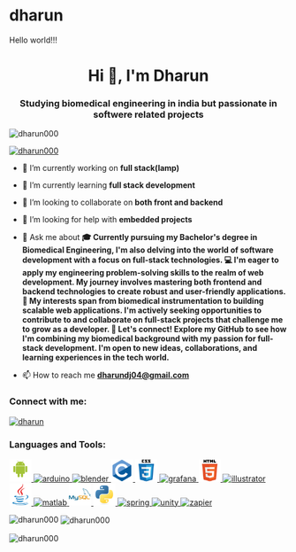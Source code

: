 # dharun
Hello world!!!

<h1 align="center">Hi 👋, I'm Dharun</h1>
<h3 align="center">Studying biomedical engineering in india but passionate in softwere related projects</h3>

<p align="left"> <img src="https://komarev.com/ghpvc/?username=dharun000&label=Profile%20views&color=0e75b6&style=flat" alt="dharun000" /> </p>

<p align="left"> <a href="https://github.com/ryo-ma/github-profile-trophy"><img src="https://github-profile-trophy.vercel.app/?username=dharun000" alt="dharun000" /></a> </p>

- 🔭 I’m currently working on **full stack(lamp)**

- 🌱 I’m currently learning **full stack development**

- 👯 I’m looking to collaborate on **both front and backend**

- 🤝 I’m looking for help with **embedded projects**

- 💬 Ask me about **🎓 Currently pursuing my Bachelor's degree in Biomedical Engineering, I'm also delving into the world of software development with a focus on full-stack technologies. 💻 I'm eager to apply my engineering problem-solving skills to the realm of web development. My journey involves mastering both frontend and backend technologies to create robust and user-friendly applications. 🌟 My interests span from biomedical instrumentation to building scalable web applications. I'm actively seeking opportunities to contribute to and collaborate on full-stack projects that challenge me to grow as a developer. 🔗 Let's connect! Explore my GitHub to see how I'm combining my biomedical background with my passion for full-stack development. I'm open to new ideas, collaborations, and learning experiences in the tech world.**

- 📫 How to reach me **dharundj04@gmail.com**

<h3 align="left">Connect with me:</h3>
<p align="left">
<a href="https://linkedin.com/in/dharun" target="blank"><img align="center" src="https://raw.githubusercontent.com/rahuldkjain/github-profile-readme-generator/master/src/images/icons/Social/linked-in-alt.svg" alt="dharun" height="30" width="40" /></a>
</p>

<h3 align="left">Languages and Tools:</h3>
<p align="left"> <a href="https://developer.android.com" target="_blank" rel="noreferrer"> <img src="https://raw.githubusercontent.com/devicons/devicon/master/icons/android/android-original-wordmark.svg" alt="android" width="40" height="40"/> </a> <a href="https://www.arduino.cc/" target="_blank" rel="noreferrer"> <img src="https://cdn.worldvectorlogo.com/logos/arduino-1.svg" alt="arduino" width="40" height="40"/> </a> <a href="https://www.blender.org/" target="_blank" rel="noreferrer"> <img src="https://download.blender.org/branding/community/blender_community_badge_white.svg" alt="blender" width="40" height="40"/> </a> <a href="https://www.cprogramming.com/" target="_blank" rel="noreferrer"> <img src="https://raw.githubusercontent.com/devicons/devicon/master/icons/c/c-original.svg" alt="c" width="40" height="40"/> </a> <a href="https://www.w3schools.com/css/" target="_blank" rel="noreferrer"> <img src="https://raw.githubusercontent.com/devicons/devicon/master/icons/css3/css3-original-wordmark.svg" alt="css3" width="40" height="40"/> </a> <a href="https://grafana.com" target="_blank" rel="noreferrer"> <img src="https://www.vectorlogo.zone/logos/grafana/grafana-icon.svg" alt="grafana" width="40" height="40"/> </a> <a href="https://www.w3.org/html/" target="_blank" rel="noreferrer"> <img src="https://raw.githubusercontent.com/devicons/devicon/master/icons/html5/html5-original-wordmark.svg" alt="html5" width="40" height="40"/> </a> <a href="https://www.adobe.com/in/products/illustrator.html" target="_blank" rel="noreferrer"> <img src="https://www.vectorlogo.zone/logos/adobe_illustrator/adobe_illustrator-icon.svg" alt="illustrator" width="40" height="40"/> </a> <a href="https://www.java.com" target="_blank" rel="noreferrer"> <img src="https://raw.githubusercontent.com/devicons/devicon/master/icons/java/java-original.svg" alt="java" width="40" height="40"/> </a> <a href="https://www.mathworks.com/" target="_blank" rel="noreferrer"> <img src="https://upload.wikimedia.org/wikipedia/commons/2/21/Matlab_Logo.png" alt="matlab" width="40" height="40"/> </a> <a href="https://www.mysql.com/" target="_blank" rel="noreferrer"> <img src="https://raw.githubusercontent.com/devicons/devicon/master/icons/mysql/mysql-original-wordmark.svg" alt="mysql" width="40" height="40"/> </a> <a href="https://www.python.org" target="_blank" rel="noreferrer"> <img src="https://raw.githubusercontent.com/devicons/devicon/master/icons/python/python-original.svg" alt="python" width="40" height="40"/> </a> <a href="https://spring.io/" target="_blank" rel="noreferrer"> <img src="https://www.vectorlogo.zone/logos/springio/springio-icon.svg" alt="spring" width="40" height="40"/> </a> <a href="https://unity.com/" target="_blank" rel="noreferrer"> <img src="https://www.vectorlogo.zone/logos/unity3d/unity3d-icon.svg" alt="unity" width="40" height="40"/> </a> <a href="https://zapier.com" target="_blank" rel="noreferrer"> <img src="https://www.vectorlogo.zone/logos/zapier/zapier-icon.svg" alt="zapier" width="40" height="40"/> </a> </p>

<p><img align="left" src="https://github-readme-stats.vercel.app/api/top-langs?username=dharun000&show_icons=true&locale=en&layout=compact" alt="dharun000" /></p>

<p>&nbsp;<img align="center" src="https://github-readme-stats.vercel.app/api?username=dharun000&show_icons=true&locale=en" alt="dharun000" /></p>

<p><img align="center" src="https://github-readme-streak-stats.herokuapp.com/?user=dharun000&" alt="dharun000" /></p>
